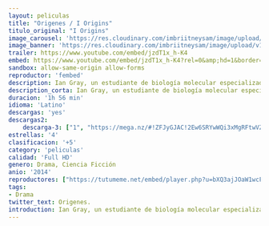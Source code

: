 ```yaml
---
layout: peliculas
title: "Origenes / I Origins"
titulo_original: "I Origins"
image_carousel: 'https://res.cloudinary.com/imbriitneysam/image/upload/v1548125121/origienes-poster-min.jpg'
image_banner: 'https://res.cloudinary.com/imbriitneysam/image/upload/v1548125121/origines-banner-min.jpg'
trailer: https://www.youtube.com/embed/jzdT1x_h-K4
embed: https://www.youtube.com/embed/jzdT1x_h-K4?rel=0&amp;hd=1&border=0&wmode=opaque&enablejsapi=1&modestbranding=1&controls=1&showinfo=1
sandbox: allow-same-origin allow-forms
reproductor: 'fembed'
description: Ian Gray, un estudiante de biología molecular especializado en la evolución del ojo humano, conoce a una misteriosa mujer cuyo iris es multicolor. Años después, su investigación lo conduce a un descubrimiento asombroso, que podría cambiar la forma en que percibimos nuestra existencia.
description_corta: Ian Gray, un estudiante de biología molecular especializado en la evolución del ojo humano, conoce a una misteriosa mujer cuyo iris es multicolor. Años después, su investigación lo conduce a un descubrimiento asombroso, que podría cambiar la forma en que percibimos nuestra existencia.
duracion: '1h 56 min'
idioma: 'Latino'
descargas: 'yes'
descargas2:
    descarga-3: ["1", "https://mega.nz/#!ZFJyGJAC!2Ew6SRYwWQi3xMgRFtwVZD_LZOKxezkMPgZXpmJkLBY", "https://www.google.com/s2/favicons?domain=mega.nz","Mega","https://res.cloudinary.com/imbriitneysam/image/upload/v1541473684/mexico.png", "Latino", "Full HD"]
estrellas: '4'
clasificacion: '+5'
category: 'peliculas'
calidad: 'Full HD'
genero: Drama, Ciencia Ficción
anio: '2014'
reproductores: ["https://tutumeme.net/embed/player.php?u=bXQ3ajJOaW1wcFRGcEs2VW5XRGExTlRPMytmUnc3bHVwcWhoenVIUjI5SHF5TlNwc0taaG1jN2gwZHZSNTlIRHVhV2tZWitkNUtDVDNOL1ZvYW1rYjJWcW1wOD0"]
tags:
- Drama
twitter_text: Origenes.
introduction: Ian Gray, un estudiante de biología molecular especializado en la evolución del ojo humano, conoce a una misteriosa mujer cuyo iris es multicolor. Años después, su investigación lo conduce a un descubrimiento asombroso, que podría cambiar la forma en que percibimos nuestra existencia.
---
```



 







